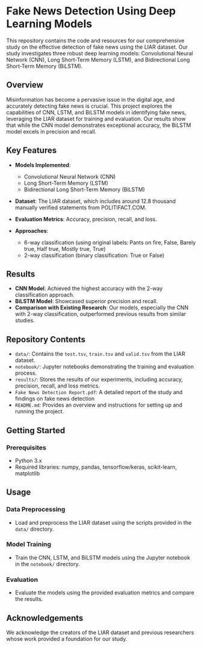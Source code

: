 # Fake News Detection Using Deep Learning Models

This repository contains the code and resources for our comprehensive study on the effective detection of fake news using the LIAR dataset. Our study investigates three robust deep learning models: Convolutional Neural Network (CNN), Long Short-Term Memory (LSTM), and Bidirectional Long Short-Term Memory (BiLSTM).

## Overview

Misinformation has become a pervasive issue in the digital age, and accurately detecting fake news is crucial. This project explores the capabilities of CNN, LSTM, and BiLSTM models in identifying fake news, leveraging the LIAR dataset for training and evaluation. Our results show that while the CNN model demonstrates exceptional accuracy, the BiLSTM model excels in precision and recall.

## Key Features

- **Models Implemented**:
  - Convolutional Neural Network (CNN)
  - Long Short-Term Memory (LSTM)
  - Bidirectional Long Short-Term Memory (BiLSTM)
  
- **Dataset**: The LIAR dataset, which includes around 12.8 thousand manually verified statements from POLITIFACT.COM.

- **Evaluation Metrics**: Accuracy, precision, recall, and loss.

- **Approaches**:
  - 6-way classification (using original labels: Pants on fire, False, Barely true, Half true, Mostly true, True)
  - 2-way classification (binary classification: True or False)

## Results

- **CNN Model**: Achieved the highest accuracy with the 2-way classification approach.
- **BiLSTM Model**: Showcased superior precision and recall.
- **Comparison with Existing Research**: Our models, especially the CNN with 2-way classification, outperformed previous results from similar studies.

## Repository Contents

- `data/`: Contains the `test.tsv`, `train.tsv` and `valid.tsv` from the LIAR dataset.
- `notebook/`: Jupyter notebooks demonstrating the training and evaluation process.
- `results/`: Stores the results of our experiments, including accuracy, precision, recall, and loss metrics.
- `Fake News Detection Report.pdf`: A detailed report of the study and findings on fake news detection
- `README.md`: Provides an overview and instructions for setting up and running the project.

## Getting Started

### Prerequisites

- Python 3.x
- Required libraries: numpy, pandas, tensorflow/keras, scikit-learn, matplotlib

## Usage

### Data Preprocessing
- Load and preprocess the LIAR dataset using the scripts provided in the `data/` directory.

### Model Training
- Train the CNN, LSTM, and BiLSTM models using the Jupyter notebook in the `notebook/` directory.

### Evaluation
- Evaluate the models using the provided evaluation metrics and compare the results.

## Acknowledgements
We acknowledge the creators of the LIAR dataset and previous researchers whose work provided a foundation for our study.

